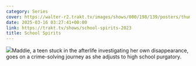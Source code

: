 ```yaml
---
category: Series
cover: https://walter-r2.trakt.tv/images/shows/000/198/139/posters/thumb/ee7a3d5d7d.jpg.webp
date: 2025-03-16 03:27:41+00:00
link: https://trakt.tv/shows/school-spirits-2023
title: School Spirits
---
```


![](https://walter-r2.trakt.tv/images/shows/000/198/139/fanarts/thumb/bfba70d04a.jpg)Maddie, a teen stuck in the afterlife investigating her own disappearance, goes on a crime-solving journey as she adjusts to high school purgatory.
